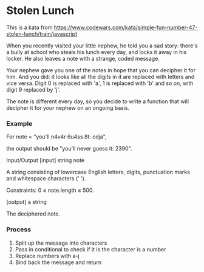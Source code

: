 # Stolen Lunch

This is a kata from https://www.codewars.com/kata/simple-fun-number-47-stolen-lunch/train/javascript

When you recently visited your little nephew, he told you a sad story: there's a bully at school who steals his lunch every day, and locks it away in his locker. He also leaves a note with a strange, coded message.

Your nephew gave you one of the notes in hope that you can decipher it for him. And you did: it looks like all the digits in it are replaced with letters and vice versa. Digit 0 is replaced with 'a', 1 is replaced with 'b' and so on, with digit 9 replaced by 'j'.

The note is different every day, so you decide to write a function that will decipher it for your nephew on an ongoing basis.

### Example
For note = "you'll n4v4r 6u4ss 8t: cdja",

the output should be "you'll never guess it: 2390".

Input/Output
[input] string note

A string consisting of lowercase English letters, digits, punctuation marks and whitespace characters (' ').

Constraints: 0 ≤ note.length ≤ 500.

[output] a string

The deciphered note.

### Process

1. Split up the message into characters
2. Pass in conditional to check if it is the character is a number
3. Replace numbers with a-j
4. Bind back the message and return
